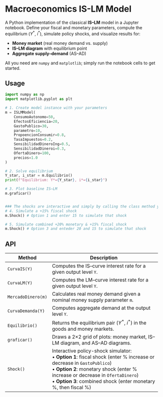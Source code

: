 # Macroeconomics IS-LM Model

A Python implementation of the classical **IS–LM** model in a Jupyter notebook. Define your fiscal and monetary parameters, compute the equilibrium ($Y^*$, $i^*$), simulate policy shocks, and visualize results for:
- **Money market** (real money demand vs. supply)  
- **IS–LM diagram** with equilibrium point  
- **Aggregate supply–demand** (AS–AD)

All you need are `numpy` and `matplotlib`; simply run the notebook cells to get started.

## Usage

```python
import numpy as np
import matplotlib.pyplot as plt

# 1. Create model instance with your parameters
m = ISLMModel(
    ConsumoAutonomo=50,
    EfectosEficiencia=20,
    GastoPublico=30,
    parametro=10,
    PropoencionConsumir=0.8,
    TasaImpuestos=0.2,
    SensibilidadDineroIng=0.5,
    SensibilidadDineroi=0.3,
    OfertaDinero=100,
    precios=1.0
)

# 2. Solve equilibrium
Y_star, i_star = m.Equilibrio()
print(f"Equilibrium: Y*={Y_star}, i*={i_star}")

# 3. Plot baseline IS–LM
m.graficar()


### The shocks are interactive and simply by calling the class method you can simulate the shocks, no extra parameters are required.
# 4. Simulate a +15% fiscal shock
m.Shock() # Option 1 and enter 15 to simulate that shock

# 5. Simulate combined +20% monetary & +15% fiscal shock
m.Shock() # Option 3 and enteder 20 and 15 to simulate that shock
```

## API

| Method             | Description                                                                                                                                                                         |
|--------------------|-------------------------------------------------------------------------------------------------------------------------------------------------------------------------------------|
| `CurvaIS(Y)`       | Computes the IS–curve interest rate for a given output level `Y`.                                                                                                                   |
| `CurvaLM(Y)`       | Computes the LM–curve interest rate for a given output level `Y`.                                                                                                                   |
| `MercadoDinero(m)` | Calculates real money demand given a nominal money supply parameter `m`.                                                                                                            |
| `CurvaDemanda(Y)`  | Computes aggregate demand at the output level `Y`.                                                                                                                                  |
| `Equilibrio()`     | Returns the equilibrium pair ($Y^*$, $i^*$) in the goods and money markets.                                                                                                        |
| `graficar()`       | Draws a 2×2 grid of plots: money market, IS–LM diagram, and AS–AD diagrams.                                                                                                          |
| `Shock()`          | Interactive policy-shock simulator:<br>• **Option 1**: fiscal shock (enter % increase or decrease in `GastoPublico`)<br>• **Option 2**: monetary shock (enter % increase or decrease in `OfertaDinero`)<br>• **Option 3**: combined shock (enter monetary %, then fiscal %) |




